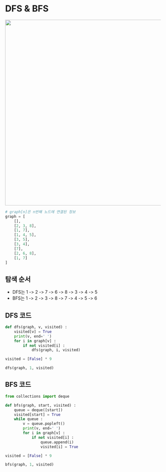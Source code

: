 # DFS & BFS
<p align = "center"><img src = "https://github.com/euiminnn/py-practice/blob/master/dfs.png" width = "600"></p>

```python
# graph[n]은 n번째 노드에 연결된 정보
graph = [
	[],
	[2, 3, 8],
	[1, 7],
	[1, 4, 5],
	[3, 5],
	[3, 4],
	[7],
	[2, 6, 8],
	[1, 7]
]
```


## 탐색 순서
- DFS는 1 -> 2 -> 7 -> 6 -> 8 -> 3 -> 4 -> 5
- BFS는 1 -> 2 -> 3 -> 8 -> 7 -> 4 -> 5 -> 6


## DFS 코드
```python
def dfs(graph, v, visited) :
	visited[v] = True
	print(v, end=' ')
	for i in graph[v] :
		if not visited[i] :
			dfs(graph, i, visited)

visited = [False] * 9

dfs(graph, 1, visited)
```


## BFS 코드
```python
from collections import deque

def bfs(graph, start, visited) :
	queue = deque([start])
	visited[start] = True
	while queue :
		v = queue.popleft()
		print(v, end=' ')
		for i in graph[v] :
			if not visited[i] :
				queue.append(i)
				visited[i] = True

visited = [False] * 9

bfs(graph, 1, visited)
```
